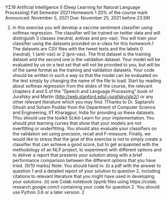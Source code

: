 YΣ19 Artificial Intelligence II (Deep Learning for
Natural Language Processing)
Fall Semester 2021
Homework 1
20% of the course mark
Announced: November 5, 2021 Due: November 25,
2021 before 23:59)

2. In this exercise you will develop a vaccine sentiment classifier using softmax regression.
The classifier will be trained on twitter data and will distinguish 3 classes (neutral, antivax and pro-vax). You will train your classifier using the datasets provided on e-class
for this homework.1 The datasets are CSV files with the tweet texts and the labels 0
(neutral), 1 (anti-vax) or 2 (pro-vax). The first dataset is the training dataset and the
second one is the validation dataset. Your model will be evaluated by us on a test set that
will not be provided to you, but will be of the same format as the training and validation
datasets. Your code should be written in such a way so that the model can be evaluated
on the test simply by changing the name of the file to load.
Start by reading about softmax regression from the slides of the course, the relevant
chapters 4 and 5 of the “Speech and Language Processing” book of Jurafsky and Martin
(http://web.stanford.edu/~jurafsky/slp3/) or any other relevant literature which
you may find.
1Thanks to Dr. Saptarshi Ghosh and Soham Poddar from the Department of Computer Science and Engineering, IIT Kharagpur, India for providing us these datasets.
1You should use the toolkit Scikit-Learn for your implementation. You should plot learning
curves that show that your models are not overfitting or underfitting. You should also
evaluate your classifiers on the validation set using precision, recall and F-measure.
Finally, we would like to stress that the goal of this exercise is not to simply create a
classifier that can achieve a good score, but to get acquainted with the methodology of an
NLP project, to experiment with different options and to deliver a report that presents
your solution along with a brief performance comparison between the different options
that you have tried.
(9/10 marks)
Note: You should hand in: (i) a pdf with the answer to question 1 and a detailed report
of your solution to question 2, including citations to relevant literature that you might have
used in developing your solutions. (ii) one Colab notebook (ipynb files using https://colab.
research.google.com/) containing your code for question 2. You should use Python 3.6 or a
later version.
2

